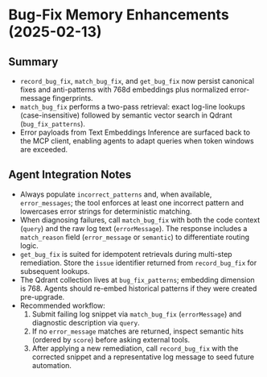# Bug-Fix Memory Enhancements (2025-02-13)

## Summary
- `record_bug_fix`, `match_bug_fix`, and `get_bug_fix` now persist canonical fixes and anti-patterns with 768d embeddings plus normalized error-message fingerprints.
- `match_bug_fix` performs a two-pass retrieval: exact log-line lookups (case-insensitive) followed by semantic vector search in Qdrant (`bug_fix_patterns`).
- Error payloads from Text Embeddings Inference are surfaced back to the MCP client, enabling agents to adapt queries when token windows are exceeded.

## Agent Integration Notes
- Always populate `incorrect_patterns` and, when available, `error_messages`; the tool enforces at least one incorrect pattern and lowercases error strings for deterministic matching.
- When diagnosing failures, call `match_bug_fix` with both the code context (`query`) and the raw log text (`errorMessage`). The response includes a `match_reason` field (`error_message` or `semantic`) to differentiate routing logic.
- `get_bug_fix` is suited for idempotent retrievals during multi-step remediation. Store the `issue` identifier returned from `record_bug_fix` for subsequent lookups.
- The Qdrant collection lives at `bug_fix_patterns`; embedding dimension is 768. Agents should re-embed historical patterns if they were created pre-upgrade.
- Recommended workflow:
  1. Submit failing log snippet via `match_bug_fix` (`errorMessage`) and diagnostic description via `query`.
  2. If no `error_message` matches are returned, inspect semantic hits (ordered by `score`) before asking external tools.
  3. After applying a new remediation, call `record_bug_fix` with the corrected snippet and a representative log message to seed future automation.
